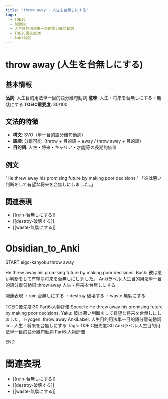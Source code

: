 ```yaml
---
title: "throw away - 人生を台無しにする"
tags:
  - TOEIC
  - 句動詞
  - 人生目的用法単一目的語分離句動詞
  - TOEIC優先度30
  - Anki対応
---
```


# throw away (人生を台無しにする)

## 基本情報
**品詞**: 人生目的用法単一目的語分離句動詞
**意味**: 人生・将来を台無しにする・無駄にする
**TOEIC重要度**: 30/100

## 文法的特徴
- **構文**: SVO（単一目的語分離句動詞）
- **語順**: 分離可能（throw + 目的語 + away / throw away + 目的語）
- **目的語**: 人生・将来・キャリア・才能等の長期的価値

## 例文
"He threw away his promising future by making poor decisions."
「彼は悪い判断をして有望な将来を台無しにしました。」

## 関連表現
- [[ruin-台無しにする]]
- [[destroy-破壊する]]
- [[waste-無駄にする]]

# Obsidian_to_Anki
START
eigo-kanyoku
throw away

He threw away his promising future by making poor decisions.
Back: 
彼は悪い判断をして有望な将来を台無しにしました。
Ankiラベル:人生目的用法単一目的語分離句動詞
throw away
人生・将来を台無しにする

関連表現
・ruin 台無しにする
・destroy 破壊する
・waste 無駄にする

TOEIC優先度:30
Part6:人物評価
Speech: He threw away his promising future by making poor decisions.
Yaku: 彼は悪い判断をして有望な将来を台無しにしました。
Hyogen: throw away
AnkiLabel: 人生目的用法単一目的語分離句動詞
Imi: 人生・将来を台無しにする
Tags: TOEIC優先度:30 Ankiラベル:人生目的用法単一目的語分離句動詞 Part6:人物評価
<!--ID: 1753077780510-->
END

# 関連表現
- [[ruin-台無しにする]]
- [[destroy-破壊する]]
- [[waste-無駄にする]] 